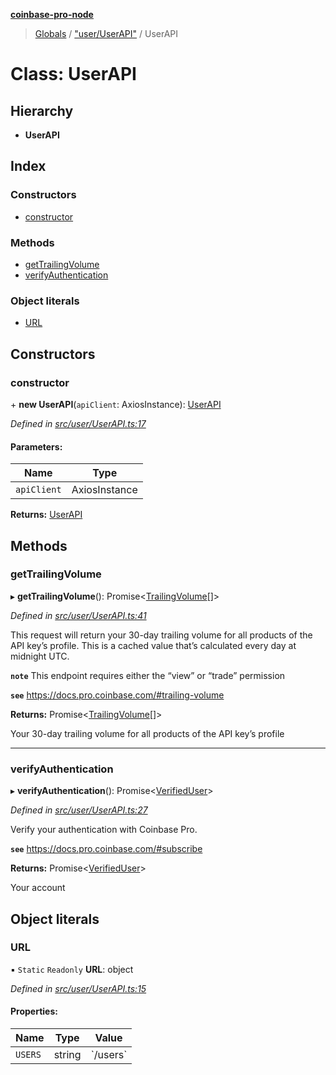 **[coinbase-pro-node](../README.md)**

> [Globals](../globals.md) / ["user/UserAPI"](../modules/_user_userapi_.md) / UserAPI

# Class: UserAPI

## Hierarchy

- **UserAPI**

## Index

### Constructors

- [constructor](_user_userapi_.userapi.md#constructor)

### Methods

- [getTrailingVolume](_user_userapi_.userapi.md#gettrailingvolume)
- [verifyAuthentication](_user_userapi_.userapi.md#verifyauthentication)

### Object literals

- [URL](_user_userapi_.userapi.md#url)

## Constructors

### constructor

\+ **new UserAPI**(`apiClient`: AxiosInstance): [UserAPI](_user_userapi_.userapi.md)

_Defined in [src/user/UserAPI.ts:17](https://github.com/bennycode/coinbase-pro-node/blob/06bdaca/src/user/UserAPI.ts#L17)_

#### Parameters:

| Name        | Type          |
| ----------- | ------------- |
| `apiClient` | AxiosInstance |

**Returns:** [UserAPI](_user_userapi_.userapi.md)

## Methods

### getTrailingVolume

▸ **getTrailingVolume**(): Promise\<[TrailingVolume](../interfaces/_user_userapi_.trailingvolume.md)[]>

_Defined in [src/user/UserAPI.ts:41](https://github.com/bennycode/coinbase-pro-node/blob/06bdaca/src/user/UserAPI.ts#L41)_

This request will return your 30-day trailing volume for all products of the API key’s profile. This is a cached value that’s calculated every day at midnight UTC.

**`note`** This endpoint requires either the “view” or “trade” permission

**`see`** https://docs.pro.coinbase.com/#trailing-volume

**Returns:** Promise\<[TrailingVolume](../interfaces/_user_userapi_.trailingvolume.md)[]>

Your 30-day trailing volume for all products of the API key’s profile

---

### verifyAuthentication

▸ **verifyAuthentication**(): Promise\<[VerifiedUser](../interfaces/_user_userapi_.verifieduser.md)>

_Defined in [src/user/UserAPI.ts:27](https://github.com/bennycode/coinbase-pro-node/blob/06bdaca/src/user/UserAPI.ts#L27)_

Verify your authentication with Coinbase Pro.

**`see`** https://docs.pro.coinbase.com/#subscribe

**Returns:** Promise\<[VerifiedUser](../interfaces/_user_userapi_.verifieduser.md)>

Your account

## Object literals

### URL

▪ `Static` `Readonly` **URL**: object

_Defined in [src/user/UserAPI.ts:15](https://github.com/bennycode/coinbase-pro-node/blob/06bdaca/src/user/UserAPI.ts#L15)_

#### Properties:

| Name    | Type   | Value      |
| ------- | ------ | ---------- |
| `USERS` | string | \`/users\` |
